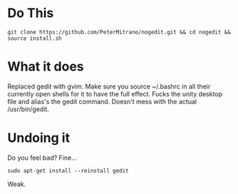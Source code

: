 # Do This

    git clone https://github.com/PeterMitrano/nogedit.git && cd nogedit && source install.sh

# What it does

Replaced gedit with gvim. Make sure you source ~/.bashrc in all their currently open shells for it to have the full effect. Fucks the unity desktop file and alias's the gedit command. Doesn't mess with the actual /usr/bin/gedit.

# Undoing it

Do you feel bad? Fine...

    sudo apt-get install --reinstall gedit

Weak.

